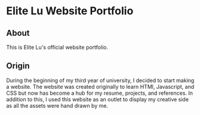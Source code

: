# Elite Lu Website Portfolio

## About

This is Elite Lu's official website portfolio.

## Origin

During the beginning of my third year of university, I decided to start making a website. The website was created originally to learn HTMl, Javascript, and CSS but now has become a hub for my resume, projects, and references. In addition to this, I used this website as an outlet to display my creative side as all the assets were hand drawn by me.
